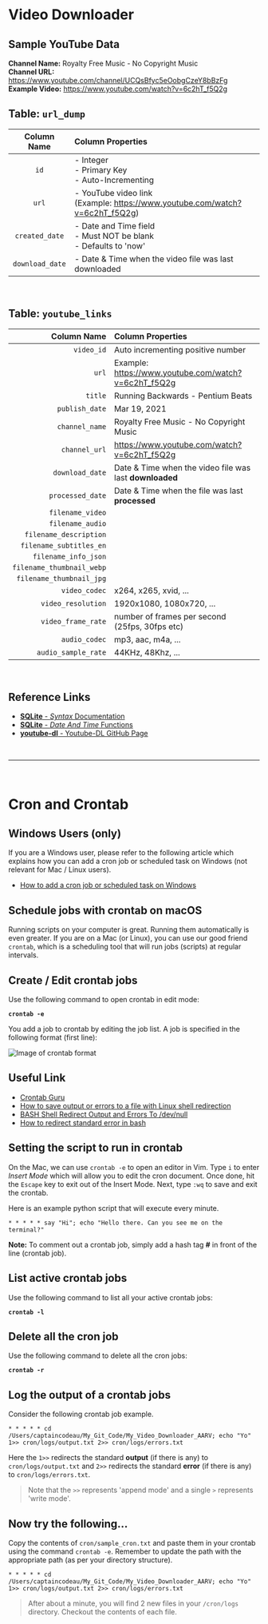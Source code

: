 # Video Downloader

## Sample YouTube Data

**Channel Name:** Royalty Free Music - No Copyright Music <br />
**Channel URL:** https://www.youtube.com/channel/UCQsBfyc5eOobgCzeY8bBzFg <br />
**Example Video:** https://www.youtube.com/watch?v=6c2hT_f5Q2g <br />

## Table: **`url_dump`**

| Column Name | Column Properties |
| :---------: | :---------------- |
| `id` | - Integer <br /> - Primary Key <br /> - Auto-Incrementing |
| `url` | - YouTube video link <br /> (Example: https://www.youtube.com/watch?v=6c2hT_f5Q2g) |
| `created_date` | - Date and Time field <br /> - Must NOT be blank <br /> - Defaults to 'now' |
| `download_date` | - Date & Time when the video file was last downloaded |

<br />

## Table: **`youtube_links`**

| Column Name | Column Properties |
| ----------: | :---------------- |
| `video_id` | Auto incrementing positive number |
| `url` | Example: https://www.youtube.com/watch?v=6c2hT_f5Q2g |
| `title` | Running Backwards - Pentium Beats | YouTube Royalty Free Music For Videos Download Free Music Chill |
| `publish_date` | Mar 19, 2021 |
| `channel_name` | Royalty Free Music - No Copyright Music |
| `channel_url` | https://www.youtube.com/watch?v=6c2hT_f5Q2g |
| `download_date` | Date & Time when the video file was last **downloaded** |
| `processed_date` | Date & Time when the file was last **processed** |
| `filename_video` |  |
| `filename_audio` | |
| `filename_description` | |
| `filename_subtitles_en` | |
| `filename_info_json` | |
| `filename_thumbnail_webp` | |
| `filename_thumbnail_jpg` | |
| `video_codec` | x264, x265, xvid, ... |
| `video_resolution` | 1920x1080, 1080x720, ... |
| `video_frame_rate` | number of frames per second (25fps, 30fps etc) |
| `audio_codec` | mp3, aac, m4a, ... |
| `audio_sample_rate` | 44KHz, 48Khz, ... |

<br />

## Reference Links
- [**SQLite** - _Syntax_ Documentation](https://sqlite.org/lang.html "SQLite - Syntax Documentation")
- [**SQLite** - _Date And Time_ Functions](https://sqlite.org/lang_datefunc.html "SQLite - Date And Time Functions")
- [**youtube-dl** - Youtube-DL GitHub Page](https://github.com/ytdl-org/youtube-dl "Youtube-DL GitHub Page")


<br />

***

<br />

# Cron and Crontab


## Windows Users (only)

If you are a Windows user, please refer to the following article which explains how you can add a cron job or scheduled task on Windows (not relevant for Mac / Linux users).

- [How to add a cron job or scheduled task on Windows](https://www.schakko.de/2020/03/15/how-to-add-a-cron-job-scheduled-task-on-windows/ "How to add a cron job or scheduled task on Windows")



## Schedule jobs with crontab on macOS

Running scripts on your computer is great. Running them automatically is even greater. If you are on a Mac (or Linux), you can use our good friend `crontab`, which is a scheduling tool that will run jobs (scripts) at regular intervals.


## Create / Edit crontab jobs

Use the following command to open crontab in edit mode:

**`crontab -e`**



You add a job to crontab by editing the job list. A job is specified in the following format (first line):

![Image of crontab format](/docs/cron_job_example.png)


## Useful Link
- [Crontab Guru](https://crontab.guru/ "Crontab Guru")
- [How to save output or errors to a file with Linux shell redirection](https://www.thegeeksearch.com/how-to-save-output-or-errors-to-a-file-with-linux-shell-redirection/ "How to save output or errors to a file with Linux shell redirection")
- [BASH Shell Redirect Output and Errors To /dev/null](https://www.cyberciti.biz/faq/how-to-redirect-output-and-errors-to-devnull/ "BASH Shell Redirect Output and Errors To /dev/null")
- [How to redirect standard error in bash](https://www.cyberciti.biz/faq/how-to-redirect-standard-error-in-bash/ "How to redirect standard error in bash")



## Setting the script to run in crontab

On the Mac, we can use `crontab -e` to open an editor in Vim. Type `i` to enter *Insert Mode* which will allow you to edit the cron document. Once done, hit the `Escape` key to exit out of the Insert Mode. Next, type `:wq` to save and exit the crontab.

Here is an example python script that will execute every minute.

```shell
* * * * * say "Hi"; echo "Hello there. Can you see me on the terminal?"
```

**Note:** To comment out a crontab job, simply add a hash tag **#** in front of the line (crontab job).


## List active crontab jobs

Use the following command to list all your active crontab jobs:

**`crontab -l`**


## Delete all the cron job

Use the following command to delete all the cron jobs:

**`crontab -r`**


## Log the output of a crontab jobs

Consider the following crontab job example.

```shell
* * * * * cd /Users/captaincodeau/My_Git_Code/My_Video_Downloader_AARV; echo "Yo" 1>> cron/logs/output.txt 2>> cron/logs/errors.txt
```

Here the `1>>` redirects the standard **output** (if there is any) to `cron/logs/output.txt` and `2>>` redirects the standard **error** (if there is any) to `cron/logs/errors.txt`.

> Note that the `>>` represents 'append mode' and a single `>` represents 'write mode'. 


## Now try the following...

Copy the contents of `cron/sample_cron.txt` and paste them in your crontab using the command `crontab -e`. Remember to update the path with the appropriate path (as per your directory structure).

```shell
* * * * * cd /Users/captaincodeau/My_Git_Code/My_Video_Downloader_AARV; echo "Yo" 1>> cron/logs/output.txt 2>> cron/logs/errors.txt
```

> After about a minute, you will find 2 new files in your `/cron/logs` directory. Checkout the contents of each file. 

